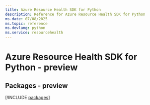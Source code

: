 ```yaml
---
title: Azure Resource Health SDK for Python
description: Reference for Azure Resource Health SDK for Python
ms.date: 07/08/2025
ms.topic: reference
ms.devlang: python
ms.service: resourcehealth
---
```

# Azure Resource Health SDK for Python - preview
## Packages - preview
[!INCLUDE [packages](resource-health-index.md)]